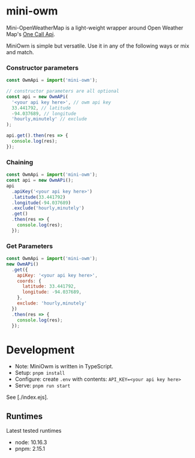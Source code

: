 # mini-owm

Mini-OpenWeatherMap is a light-weight wrapper around Open Weather Map's [One Call Api](https://openweathermap.org/api/one-call-api).

MiniOwm is simple but versatile. Use it in any of the following ways or mix and match.

### Constructor parameters

```js
const OwmApi = import('mini-owm');

// constructor parameters are all optional
const api = new OwmAPi(
  '<your api key here>', // owm api key
  33.441792, // latitude
  -94.037689, // longitude
  'hourly,minutely' // exclude
);

api.get().then(res => {
  console.log(res);
});
```

### Chaining

```js
const OwmApi = import('mini-owm');
const api = new OwmAPi();
api
  .apiKey('<your api key here>')
  .latitude(33.441792)
  .longitude(-94.037689)
  .exclude('hourly,minutely')
  .get()
  .then(res => {
    console.log(res);
  });
```

### Get Parameters

```js
const OwmApi = import('mini-owm');
new OwmAPi()
  .get({
    apiKey: '<your api key here>',
    coords: {
      latitude: 33.441792,
      longitude: -94.037689,
    },
    exclude: 'hourly,minutely'
  })
  .then(res => {
    console.log(res);
  });
```

# Development

- Note: MiniOwm is written in TypeScript.
- Setup: `pnpm install`
- Configure: create `.env` with contents: `API_KEY=<your api key here>`
- Serve: `pnpm run start`

See [./index.ejs].

## Runtimes

Latest tested runtimes

- node: 10.16.3
- pnpm: 2.15.1
